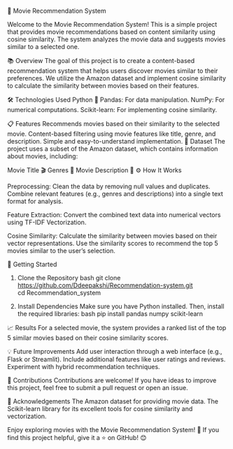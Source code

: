 🎥 Movie Recommendation System

Welcome to the Movie Recommendation System! This is a simple project that provides movie recommendations based on content similarity using cosine similarity. The system analyzes the movie data and suggests movies similar to a selected one.

📚 Overview
The goal of this project is to create a content-based recommendation system that helps users discover movies similar to their preferences. We utilize the Amazon dataset and implement cosine similarity to calculate the similarity between movies based on their features.

🛠️ Technologies Used
Python 🐍
Pandas: For data manipulation.
NumPy: For numerical computations.
Scikit-learn: For implementing cosine similarity.

📋 Features
Recommends movies based on their similarity to the selected movie.
Content-based filtering using movie features like title, genre, and description.
Simple and easy-to-understand implementation.
📂 Dataset
The project uses a subset of the Amazon dataset, which contains information about movies, including:

Movie Title 🎬
Genres 📜
Movie Description 📝
⚙️ How It Works

Preprocessing:
Clean the data by removing null values and duplicates.
Combine relevant features (e.g., genres and descriptions) into a single text format for analysis.

Feature Extraction:
Convert the combined text data into numerical vectors using TF-IDF Vectorization.

Cosine Similarity:
Calculate the similarity between movies based on their vector representations.
Use the similarity scores to recommend the top 5 movies similar to the user’s selection.

🚀 Getting Started
1. Clone the Repository
bash
git clone https://github.com/Ddeepakshi/Recommendation-system.git  
cd Recommendation_system

3. Install Dependencies
Make sure you have Python installed. Then, install the required libraries:
bash
pip install pandas numpy scikit-learn

 
📈 Results
For a selected movie, the system provides a ranked list of the top 5 similar movies based on their cosine similarity scores.

💡 Future Improvements
Add user interaction through a web interface (e.g., Flask or Streamlit).
Include additional features like user ratings and reviews.
Experiment with hybrid recommendation techniques.

🤝 Contributions
Contributions are welcome! If you have ideas to improve this project, feel free to submit a pull request or open an issue.

🙌 Acknowledgements
The Amazon dataset for providing movie data.
The Scikit-learn library for its excellent tools for cosine similarity and vectorization.

Enjoy exploring movies with the Movie Recommendation System! 🍿
If you find this project helpful, give it a ⭐ on GitHub! 😊
